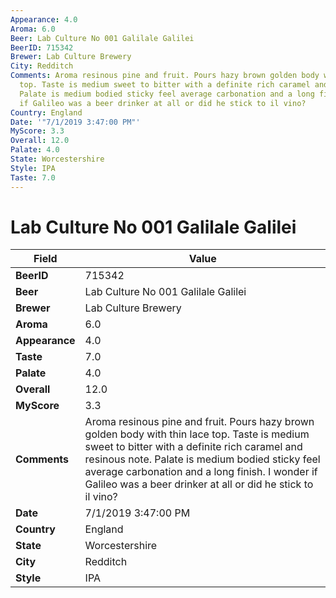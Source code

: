 ```yaml
---
Appearance: 4.0
Aroma: 6.0
Beer: Lab Culture No 001 Galilale Galilei
BeerID: 715342
Brewer: Lab Culture Brewery
City: Redditch
Comments: Aroma resinous pine and fruit. Pours hazy brown golden body with thin lace
  top. Taste is medium sweet to bitter with a definite rich caramel and resinous note.
  Palate is medium bodied sticky feel average carbonation and a long finish. I wonder
  if Galileo was a beer drinker at all or did he stick to il vino?
Country: England
Date: '"7/1/2019 3:47:00 PM"'
MyScore: 3.3
Overall: 12.0
Palate: 4.0
State: Worcestershire
Style: IPA
Taste: 7.0
---
```


# Lab Culture No 001 Galilale Galilei

| Field         | Value |
|---------------|-------|
| **BeerID** | 715342 |
| **Beer** | Lab Culture No 001 Galilale Galilei |
| **Brewer** | Lab Culture Brewery |
| **Aroma** | 6.0 |
| **Appearance** | 4.0 |
| **Taste** | 7.0 |
| **Palate** | 4.0 |
| **Overall** | 12.0 |
| **MyScore** | 3.3 |
| **Comments** | Aroma resinous pine and fruit. Pours hazy brown golden body with thin lace top. Taste is medium sweet to bitter with a definite rich caramel and resinous note. Palate is medium bodied sticky feel average carbonation and a long finish. I wonder if Galileo was a beer drinker at all or did he stick to il vino? |
| **Date** | 7/1/2019 3:47:00 PM |
| **Country** | England |
| **State** | Worcestershire |
| **City** | Redditch |
| **Style** | IPA |
